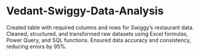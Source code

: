 # Vedant-Swiggy-Data-Analysis
Created table with required columns and rows for Swiggy’s restaurant data. Cleaned, structured, and transformed raw datasets using Excel formulas, Power Query, and SQL functions. Ensured data accuracy and consistency, reducing errors by 95%.
